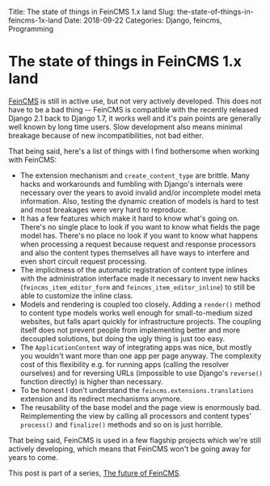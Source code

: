 Title: The state of things in FeinCMS 1.x land
Slug: the-state-of-things-in-feincms-1x-land
Date: 2018-09-22
Categories: Django, feincms, Programming

# The state of things in FeinCMS 1.x land

[FeinCMS](https://github.com/feincms/feincms) is still in active use, but not very actively developed. This does not have to be a bad thing -- FeinCMS is compatible with the recently released Django 2.1 back to Django 1.7, it works well and it's pain points are generally well known by long time users. Slow development also means minimal breakage because of new incompatibilities, not bad either.

That being said, here's a list of things with I find bothersome when working with FeinCMS:

- The extension mechanism and `create_content_type` are brittle. Many hacks and workarounds and fumbling with Django's internals were necessary over the years to avoid invalid and/or incomplete model meta information. Also, testing the dynamic creation of models is hard to test and most breakages were very hard to reproduce.
- It has a few features which make it hard to know what's going on. There's no single place to look if you want to know what fields the page model has. There's no place no look if you want to know what happens when processing a request because request and response processors and also the content types themselves all have ways to interfere and even short circuit request processing.
- The implicitness of the automatic registration of content type inlines with the administration interface made it necessary to invent new hacks (`feincms_item_editor_form` and `feincms_item_editor_inline`) to still be able to customize the inline class.
- Models and rendering is coupled too closely. Adding a `render()` method to content type models works well enough for small-to-medium sized websites, but falls apart quickly for infrastructure projects. The coupling itself does not prevent people from implementing better and more decoupled solutions, but doing the ugly thing is just too easy.
- The `ApplicationContent` way of integrating apps was nice, but mostly you wouldn't want more than one app per page anyway. The complexity cost of this flexibility e.g. for running apps (calling the resolver ourselves) and for reversing URLs (impossible to use Django's `reverse()` function directly) is higher than necessary.
- To be honest I don't understand the `feincms.extensions.translations` extension and its redirect mechanisms anymore.
- The reusability of the base model and the page view is enormously bad. Reimplementing the view by calling all processors and content types' `process()` and `finalize()` methods and so on is just horrible.

That being said, FeinCMS is used in a few flagship projects which we're still actively developing, which means that FeinCMS won't be going away for years to come.

This post is part of a series, [The future of FeinCMS](https://406.ch/writing/the-future-of-feincms/).
